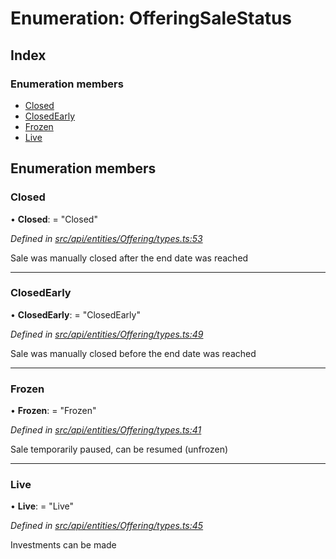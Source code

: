 # Enumeration: OfferingSaleStatus

## Index

### Enumeration members

* [Closed](offeringsalestatus.md#closed)
* [ClosedEarly](offeringsalestatus.md#closedearly)
* [Frozen](offeringsalestatus.md#frozen)
* [Live](offeringsalestatus.md#live)

## Enumeration members

###  Closed

• **Closed**: = "Closed"

*Defined in [src/api/entities/Offering/types.ts:53](https://github.com/PolymathNetwork/polymesh-sdk/blob/31a16a34/src/api/entities/Offering/types.ts#L53)*

Sale was manually closed after the end date was reached

___

###  ClosedEarly

• **ClosedEarly**: = "ClosedEarly"

*Defined in [src/api/entities/Offering/types.ts:49](https://github.com/PolymathNetwork/polymesh-sdk/blob/31a16a34/src/api/entities/Offering/types.ts#L49)*

Sale was manually closed before the end date was reached

___

###  Frozen

• **Frozen**: = "Frozen"

*Defined in [src/api/entities/Offering/types.ts:41](https://github.com/PolymathNetwork/polymesh-sdk/blob/31a16a34/src/api/entities/Offering/types.ts#L41)*

Sale temporarily paused, can be resumed (unfrozen)

___

###  Live

• **Live**: = "Live"

*Defined in [src/api/entities/Offering/types.ts:45](https://github.com/PolymathNetwork/polymesh-sdk/blob/31a16a34/src/api/entities/Offering/types.ts#L45)*

Investments can be made
